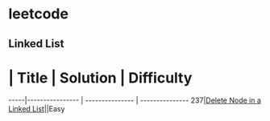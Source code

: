 # leetcode

## Linked List
 #   | Title           |  Solution       | Difficulty
-----|---------------- | --------------- | ---------------
237|[Delete Node in a Linked List](https://leetcode.com/problems/delete-node-in-a-linked-list/)||Easy
